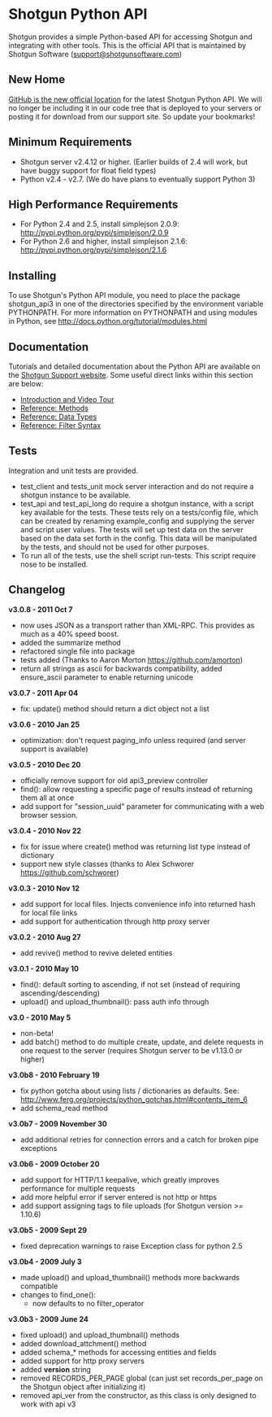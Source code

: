 # Shotgun Python API

Shotgun provides a simple Python-based API for accessing Shotgun and integrating with other tools. This is the official API that is maintained by Shotgun Software (support@shotgunsoftware.com)

## New Home

[GitHub is the new official location](http://github.com/shotgunsoftware/python-api) for the latest Shotgun Python API. We will no longer be including it in our code tree that is deployed to your servers or posting it for download from our support site. So update your bookmarks!

## Minimum Requirements
 
* Shotgun server v2.4.12 or higher. (Earlier builds of 2.4 will work, but have buggy support for float field types)
* Python v2.4 - v2.7. (We do have plans to eventually support Python 3)

## High Performance Requirements

* For Python 2.4 and 2.5, install simplejson 2.0.9: http://pypi.python.org/pypi/simplejson/2.0.9
* For Python 2.6 and higher, install simplejson 2.1.6: http://pypi.python.org/pypi/simplejson/2.1.6

## Installing
To use Shotgun's Python API module, you need to place the package shotgun_api3 in one of the directories specified by the environment variable PYTHONPATH. For more information on PYTHONPATH and using modules in Python, see http://docs.python.org/tutorial/modules.html

## Documentation
Tutorials and detailed documentation about the Python API are available on the [Shotgun Support website](https://support.shotgunsoftware.com/forums/48807-developer-api-info). 
Some useful direct links within this section are below:

* [Introduction and Video Tour](https://support.shotgunsoftware.com/entries/38181-api-introduction-video-tour)  
* [Reference: Methods](https://github.com/shotgunsoftware/python-api/wiki/Reference%3A-Methods)
* [Reference: Data Types](https://github.com/shotgunsoftware/python-api/wiki/Reference%3A-Data-Types)
* [Reference: Filter Syntax](https://github.com/shotgunsoftware/python-api/wiki/Reference%3A-Filter-Syntax)

## Tests
Integration and unit tests are provided.
- test_client and tests_unit mock server interaction and do not require a shotgun instance to be available.
- test_api and test_api_long do require a shotgun instance, with a script key available for the tests. These tests rely on a tests/config file, which can be created by renaming example_config and supplying the server and script user values. The tests will set up test data on the server based on the data set forth in the config. This data will be manipulated by the tests, and should not be used for other purposes.
- To run all of the tests, use the shell script run-tests. This script require nose to be installed.

## Changelog

**v3.0.8 - 2011 Oct 7**
  
  + now uses JSON as a transport rather than XML-RPC. This provides as much as a 40% speed boost.
  + added the summarize method
  + refactored single file into package
  + tests added (Thanks to Aaron Morton https://github.com/amorton)
  + return all strings as ascii for backwards compatibility, added ensure_ascii parameter to enable returning unicode

**v3.0.7 - 2011 Apr 04**

  + fix: update() method should return a dict object not a list
    
**v3.0.6 - 2010 Jan 25**
 
  + optimization: don't request paging_info unless required (and server support is available)

**v3.0.5 - 2010 Dec 20**
 
  + officially remove support for old api3_preview controller
  + find(): allow requesting a specific page of results instead of returning them all at once
  + add support for "session_uuid" parameter for communicating with a web browser session.
 
**v3.0.4 - 2010 Nov 22**

  + fix for issue where create() method was returning list type instead of dictionary
  + support new style classes (thanks to Alex Schworer https://github.com/schworer)

**v3.0.3 - 2010 Nov 12**

  + add support for local files. Injects convenience info into returned hash for local file links
  + add support for authentication through http proxy server

**v3.0.2 - 2010 Aug 27**

  + add revive() method to revive deleted entities

**v3.0.1 - 2010 May 10**

  + find(): default sorting to ascending, if not set (instead of requiring ascending/descending)
  + upload() and upload_thumbnail(): pass auth info through

**v3.0 - 2010 May 5** 

  + non-beta! 
  + add batch() method to do multiple create, update, and delete requests in one 
      request to the server (requires Shotgun server to be v1.13.0 or higher)

**v3.0b8 - 2010 February 19** 

  + fix python gotcha about using lists / dictionaries as defaults. 
      See: http://www.ferg.org/projects/python_gotchas.html#contents_item_6 
  + add schema_read method

**v3.0b7 - 2009 November 30** 

  + add additional retries for connection errors and a catch for broken pipe exceptions

**v3.0b6 - 2009 October 20** 

  + add support for HTTP/1.1 keepalive, which greatly improves performance for multiple requests 
  + add more helpful error if server entered is not http or https 
  + add support assigning tags to file uploads (for Shotgun version >= 1.10.6)

**v3.0b5 - 2009 Sept 29** 

  + fixed deprecation warnings to raise Exception class for python 2.5

**v3.0b4 - 2009 July 3** 

  + made upload() and upload_thumbnail() methods more backwards compatible 
  + changes to find_one(): 
    + now defaults to no filter_operator

**v3.0b3 - 2009 June 24**

  + fixed upload() and upload_thumbnail() methods
  + added download_attchment() method
  + added schema_* methods for accessing entities and fields
  + added support for http proxy servers
  + added __version__ string
  + removed RECORDS_PER_PAGE global (can just set records_per_page on the Shotgun object after initializing it)
  + removed api_ver from the constructor, as this class is only designed to work with api v3
